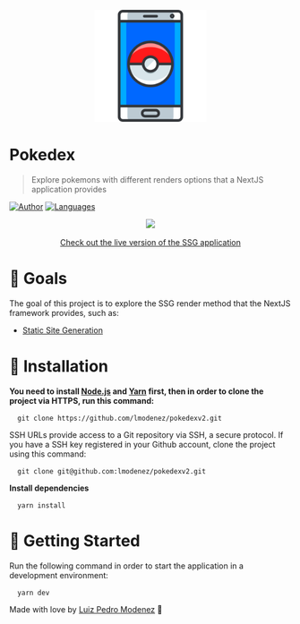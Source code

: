 <p align="center">
   <img src=".github/logo.png" width="200"/>
</p>

# Pokedex

> Explore pokemons with different renders options that a NextJS application provides

[![Author](https://img.shields.io/badge/author-LuizPedro-F65555?style=flat-square)](https://github.com/lmodenez)
[![Languages](https://img.shields.io/github/languages/count/lmodenez/pokedexv2?color=%23F65555&style=flat-square)](#)

<p align="center">
   <img src=".github/previews/pokedex.gif" width="500"/>
</p>

<p align="center">
   <a href="https://pokedex-nextjs-neon.vercel.app/">Check out the live version of the SSG application</a>
</p>

# :dart: Goals

The goal of this project is to explore the SSG render method that the NextJS framework provides, such as:

- [Static Site Generation](https://github.com/lmodenez/pokedexv2)

# :construction_worker: Installation

**You need to install [Node.js](https://pt-br.reactjs.org/) and [Yarn](https://yarnpkg.com/) first, then in order to clone the project via HTTPS, run this command:**

```
  git clone https://github.com/lmodenez/pokedexv2.git
```

SSH URLs provide access to a Git repository via SSH, a secure protocol. If you have a SSH key registered in your Github account, clone the project using this command:

```
  git clone git@github.com:lmodenez/pokedexv2.git
```

**Install dependencies**

```
  yarn install
```

# :runner: Getting Started

Run the following command in order to start the application in a development environment:

```
  yarn dev
```

Made with love by [Luiz Pedro Modenez](https://github.com/lmodenez) 🚀
